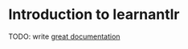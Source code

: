 # Introduction to learnantlr

TODO: write [great documentation](http://jacobian.org/writing/what-to-write/)
